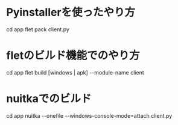 # Pyinstallerを使ったやり方
cd app
flet pack client.py

# fletのビルド機能でのやり方
cd app
flet build [windows | apk] --module-name client

# nuitkaでのビルド
cd app
nuitka --onefile --windows-console-mode=attach client.py